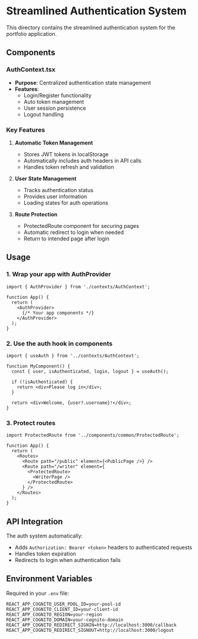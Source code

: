 # Streamlined Authentication System

This directory contains the streamlined authentication system for the portfolio application.

## Components

### AuthContext.tsx
- **Purpose**: Centralized authentication state management
- **Features**:
  - Login/Register functionality
  - Auto token management
  - User session persistence
  - Logout handling

### Key Features

1. **Automatic Token Management**
   - Stores JWT tokens in localStorage
   - Automatically includes auth headers in API calls
   - Handles token refresh and validation

2. **User State Management**
   - Tracks authentication status
   - Provides user information
   - Loading states for auth operations

3. **Route Protection**
   - ProtectedRoute component for securing pages
   - Automatic redirect to login when needed
   - Return to intended page after login

## Usage

### 1. Wrap your app with AuthProvider

```tsx
import { AuthProvider } from './contexts/AuthContext';

function App() {
  return (
    <AuthProvider>
      {/* Your app components */}
    </AuthProvider>
  );
}
```

### 2. Use the auth hook in components

```tsx
import { useAuth } from '../contexts/AuthContext';

function MyComponent() {
  const { user, isAuthenticated, login, logout } = useAuth();
  
  if (!isAuthenticated) {
    return <div>Please log in</div>;
  }
  
  return <div>Welcome, {user?.username}!</div>;
}
```

### 3. Protect routes

```tsx
import ProtectedRoute from '../components/common/ProtectedRoute';

function App() {
  return (
    <Routes>
      <Route path="/public" element={<PublicPage />} />
      <Route path="/writer" element={
        <ProtectedRoute>
          <WriterPage />
        </ProtectedRoute>
      } />
    </Routes>
  );
}
```

## API Integration

The auth system automatically:
- Adds `Authorization: Bearer <token>` headers to authenticated requests
- Handles token expiration
- Redirects to login when authentication fails

## Environment Variables

Required in your `.env` file:
```
REACT_APP_COGNITO_USER_POOL_ID=your-pool-id
REACT_APP_COGNITO_CLIENT_ID=your-client-id
REACT_APP_COGNITO_REGION=your-region
REACT_APP_COGNITO_DOMAIN=your-cognito-domain
REACT_APP_COGNITO_REDIRECT_SIGNIN=http://localhost:3000/callback
REACT_APP_COGNITO_REDIRECT_SIGNOUT=http://localhost:3000/logout
```